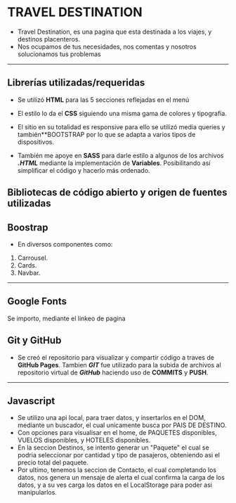
# TRAVEL DESTINATION

- Travel Destination, es una pagina que esta destinada a los viajes,  y destinos placenteros.
- Nos ocupamos de tus necesidades, nos comentas y nosotros solucionamos tus problemas


----------

## Librerías utilizadas/requeridas

-   Se utilizó  **HTML** para las 5 secciones reflejadas en el menú
-   El estilo lo da el  **CSS**  siguiendo una misma gama de colores y tipografía.



- El sitio en su totalidad es responsive para ello se utilizó media queries y también**BOOTSTRAP  por lo que se adapta a varios tipos de dispositivos.
-   También me apoye en **SASS**  para darle estilo a algunos de los archivos _**.HTML**_  mediante la implementación de  **Variables**. Posibilitando así simplificar el código y hacerlo más ordenado.

## Bibliotecas de código abierto y origen de fuentes utilizadas

## Boostrap

-   En diversos componentes como:

1.  Carrousel.
2.  Cards.
3.  Navbar.


----------
## Google Fonts

Se importo, mediante el linkeo de pagina

## Git y GitHub

-   Se creó el repositorio para visualizar y compartir código  a traves de  **GitHub Pages**. Tambien  _**GIT**_  fue utilizado para la subida de archivos al repositorio virtual de  _**GitHub**_  haciendo uso de  **COMMITS**  y  **PUSH**.


----------

## Javascript

- Se utilizo una api local, para traer datos, y insertarlos en el DOM, mediante un buscador, el cual unicamente busca por PAIS DE DESTINO.
- Con opciones para visualisar en el home, de PAQUETES disponibles, VUELOS disponibles, y HOTELES disponibles.
- En la seccion Destinos, se intento generar un "Paquete" el cual se podria seleccionar por  cantidad y tipo de pasajeros, obteniendo asi el precio total del paquete.
- Por ultimo, tenemos la seccion de Contacto, el cual completando los datos, nos genera un mensaje de alerta el cual confirma la carga de los datos, y a su ves carga los datos en el LocalStorage para poder asi manipularlos.

